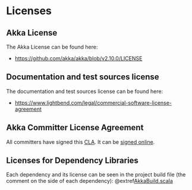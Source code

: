 # Licenses

## Akka License
The Akka License can be found here:

- https://github.com/akka/akka/blob/v2.10.0/LICENSE

## Documentation and test sources license
The documentation and test sources license can be found here:

- https://www.lightbend.com/legal/commercial-software-license-agreement

## Akka Committer License Agreement

All committers have signed this [CLA](https://www.lightbend.com/contribute/cla).
It can be [signed online](https://www.lightbend.com/contribute/cla).

## Licenses for Dependency Libraries

Each dependency and its license can be seen in the project build file (the comment on the side of each dependency):
@extref[AkkaBuild.scala](github:project/AkkaBuild.scala#L1054) 
